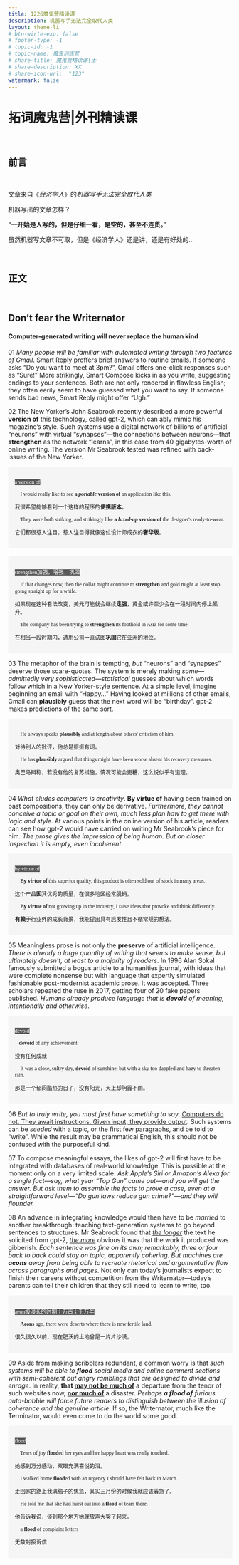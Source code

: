 ```yaml
---
title: 1226魔鬼营精读课
description: 机器写手无法完全取代人类
layout: theme-li
# btn-wirte-exp: false
# footer-type: -1
# topic-id: -1
# topic-name: 魔鬼训练营
# share-title: 魔鬼营精读课|士
# share-description: XX
# share-icon-url:  "123"
watermark: false
---
```


<h1><b>拓词魔鬼营</b>|外刊精读课</h1>

<br>
<h2>前言</h2>
<br>

文章来自《<i>经济学人</i>》的<i>机器写手无法完全取代人类</i>

机器写出的文章怎样？

“<b>一开始是人写的，但是仔细一看，是空的，甚至不连贯。</b>”

虽然机器写文章不可取，但是《经济学人》还是讲，还是有好处的...

<br>
<h2>正文</h2>
<br>

<h2><b>Don’t fear the Writernator</b></h2>
<h4>Computer-generated writing will never replace the human kind</h4>

01 <i>Many people will be familiar with automated writing through two features of Gmail</i>. Smart Reply proffers brief answers to routine emails. If someone asks “Do you want to meet at 3pm?”, Gmail offers one-click responses such as “Sure!” More strikingly, Smart Compose kicks in as you write, suggesting endings to your sentences. Both are not only rendered in flawless English; they often eerily seem to have guessed what you want to say. If someone sends bad news, Smart Reply might offer “Ugh.”


02 The New Yorker’s John Seabrook recently described a more powerful <b>version of</b> this technology, called gpt-2, which can ably mimic his magazine’s style. Such systems use a digital network of billions of artificial “neurons” with virtual “synapses”—the connections between neurons—that <b>strengthen</b> as the network “learns”, in this case from 40 gigabytes-worth of online writing. The version Mr Seabrook tested was refined with back-issues of the New Yorker.

<div style="text-align:left; background: whitesmoke;padding:15px;font-size:12px; font-family:verdana;border: 1px lightgrey">

<p style="text-align:left"><span style="background: #595959;color:#fff; font-size: ">a version of</span></p></p>

🌰 I would really like to see <b>a <i>portable</i> version of</b> an application like this.

我很希望能够看到一个这样的程序的<b>便携版本</b>。

🌰 They were both striking, and strikingly like <b>a <i>luxed-up</i> version of</b> the designer's ready-to-wear.

它们都很惹人注目，惹人注目得就像这位设计师成衣的<b>奢华版</b>。


</div>
<br>

<div style="text-align:left; background: whitesmoke;padding:15px;font-size:12px; font-family:verdana;border: 1px lightgrey">

<p style="text-align:left"><span style="background: #595959;color:#fff; font-size: ">strengthen加强，增强，巩固</span></p></p>

🌰 If that changes now, then the dollar might continue to <b>strengthen</b> and gold might at least stop going straight up for a while.

如果现在这种看法改变，美元可能就会继续<b>走强</b>，黄金或许至少会在一段时间内停止飙升。

🌰 The company has been trying to <b>strengthen</b> its foothold in Asia for some time.

在相当一段时期内，通用公司一直试图<b>巩固</b>它在亚洲的地位。

</div>


03 The metaphor of the brain is tempting, <i>but</i> “neurons” and “synapses” deserve those scare-quotes. The system is merely making <i>some—admittedly very sophisticated—statistical</i> guesses about which words follow which in a New Yorker-style sentence. At a simple level, imagine beginning an email with “Happy…” Having looked at millions of other emails, Gmail can <b>plausibly</b> guess that the next word will be “birthday”. gpt-2 makes predictions of the same sort.


<div style="text-align:left; background: whitesmoke;padding:15px;font-size:12px; font-family:verdana;border: 1px lightgrey">

<p style="text-align:left"><span style="background: #595959;color:#fff; font-size: "></span></p></p>

🌰 He always speaks <b>plausibly</b> and at length about others' criticism of him.

对待别人的批评，他总是振振有词。

🌰 He has <b>plausibly</b> argued that things might have been worse absent his recovery measures.

奥巴马辩称，若没有他的复苏措施，情况可能会更糟，这么说似乎有道理。


</div>


04 <i>What eludes computers is creativity</i>. <b>By virtue of</b> having been trained on past compositions, they can only be derivative.<i> Furthermore, they cannot conceive a topic or goal on their own, much less plan how to get there with logic and style</i>. At various points in the online version of his article, readers can see how gpt-2 would have carried on writing Mr Seabrook’s piece for him. <i>The prose gives the impression of being human. But on closer inspection it is empty, even incoherent</i>.


<div style="text-align:left; background: whitesmoke;padding:15px;font-size:12px; font-family:verdana;border: 1px lightgrey">

<p style="text-align:left"><span style="background: #595959;color:#fff; font-size: ">by virtue of</span></p></p>

🌰 <b>By virtue of</b> this superior quality, this product is often sold out of stock in many areas.

这个产品<b>因</b>其优秀的质量，在很多地区经常脱销。

🌰 <b>By virtue of</b> not growing up in the industry, I raise ideas that provoke and think differently.

<b>有赖于</b>行业外的成长背景，我能提出具有启发性且不循常规的想法。

</div>

05 Meaningless prose is not only the <b>preserve</b> of artificial intelligence. <i>There is already a large quantity of writing that seems to make sense, but ultimately doesn’t, at least to a majority of readers</i>. In 1996 Alan Sokal famously submitted a bogus article to a humanities journal, with ideas that were complete nonsense but with language that expertly simulated fashionable post-modernist academic prose. It was accepted. Three scholars repeated the ruse in 2017, getting four of 20 fake papers published. <i>Humans already produce language that is <b>devoid</b> of meaning, intentionally and otherwise</i>.

<div style="text-align:left; background: whitesmoke;padding:15px;font-size:12px; font-family:verdana;border: 1px lightgrey">

<p style="text-align:left"><span style="background: #595959;color:#fff; font-size: ">devoid</span></p></p>

🌰<b>devoid</b> of any achievement

没有任何成就

🌰 It was a close, sultry day, <b>devoid</b> of sunshine, but with a sky too dappled and hazy to threaten rain.

那是一个郁闷酷热的日子，没有阳光，天上却阴霾不雨。

</div>

06 <i>But to truly write, you must first have something to say</i>. <u>Computers do not. They await instructions. Given input, they provide output</u>. Such systems can be <i>seeded</i> with a topic, or the first few paragraphs, and be told to “write”. While the result may be grammatical English, this should not be confused with the purposeful kind.



<!-- 0-1  -->
<!-- 机器是1-2-3  -->

07 To compose meaningful essays, the likes of gpt-2 will first have to be integrated with databases of real-world knowledge. This is possible at the moment only on a very limited scale. <i>Ask Apple’s Siri or Amazon’s Alexa for a single fact—say, what year “Top Gun” came out—and you will get the answer. But ask them to assemble the facts to prove a case, even at a straightforward level—“Do gun laws reduce gun crime?”—and they will flounder.</i>


08 An advance in integrating knowledge would then have to be <i>married</i> to another breakthrough: teaching text-generation systems to go beyond sentences to structures. Mr Seabrook found that <i><u>the longer</u></i> the text he solicited from gpt-2, <i><u>the more</u></i> obvious it was that the work it produced was gibberish. <i>Each sentence was fine on its own; remarkably, three or four back to back could stay on topic, apparently cohering. But machines are <b>aeons</b> away from being able to recreate rhetorical and argumentative flow across paragraphs and pages</i>. Not only can today’s journalists expect to finish their careers without competition from the Writernator—today’s parents can tell their children that they still need to learn to write, too.

<div style="text-align:left; background: whitesmoke;padding:15px;font-size:12px; font-family:verdana;border: 1px lightgrey">

<p style="text-align:left"><span style="background: #595959;color:#fff; font-size: ">aeon极漫长的时期；万古；千万年</span></p></p>

🌰  <b>Aeons</b> ago, there were deserts where there is now fertile land. 

很久很久以前，现在肥沃的土地曾是一片片沙漠。

</div>

<!-- 机器写作可能写出杜甫的文章，但是不会有李白的文章 -->


09 Aside from making scribblers redundant, a common worry is that <i>such systems will be able to <b>flood</b> social media and online comment sections with semi-coherent but angry ramblings that are designed to divide and enrage</i>. In reality, <b>that <u>may not be much of</u></b> a departure from the tenor of such websites now, <u><b>nor much of</b></u> a disaster. <i>Perhaps <b>a flood of</b> furious auto-babble will force future readers to distinguish between the illusion of coherence and the genuine article</i>. If so, the Writernator, much like the Terminator, would even come to do the world some good.

<div style="text-align:left; background: whitesmoke;padding:15px;font-size:12px; font-family:verdana;border: 1px lightgrey">

<p style="text-align:left"><span style="background: #595959;color:#fff; font-size: ">flood</span></p></p>

🌰 Tears of joy <b>flood</b>ed her eyes and her happy heart was really touched.

她感到万分感动，双眼充满喜悦的泪。

🌰 I walked home <b>flood</b>ed with an urgency I should have felt back in March. 

走回家的路上我满脑子的焦急，其实三月份的时候我就应该着急了。

🌰 He told me that she had burst out into a <b>flood</b> of tears there.

他告诉我说，谈到那个地方她就放声大哭了起来。

🌰 a <b>flood</b> of complaint letters 

无数封投诉信

</div>


